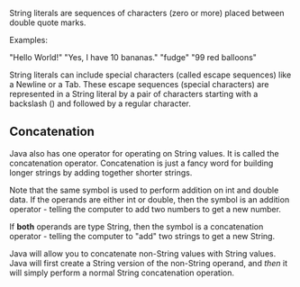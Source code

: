 String literals are sequences of characters (zero or more) placed between double quote marks.

Examples:

  "Hello World!"
  "Yes, I have 10 bananas."
  "fudge"
  "99 red balloons"

String literals can include special characters (called escape sequences) like a Newline or a Tab. These escape sequences (special characters) are represented in a String literal by a pair of characters starting with a backslash (\) and followed by a regular character.

## Concatenation

Java also has one operator for operating on String values. It is called the concatenation operator. Concatenation is just a fancy word for building longer strings by adding together shorter strings.

Note that the same symbol is used to perform addition on int and double data. If the operands are either int or double, then the symbol is an addition operator - telling the computer to add two numbers to get a new number. 

If **both** operands are type String, then the symbol is a concatenation operator - telling the computer to "add" two strings to get a new String.

Java will allow you to concatenate non-String values with String values. Java will first create a String version of the non-String operand, and _then_ it will simply perform a normal String concatenation operation. 

